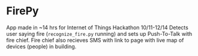 FirePy
======

App made in ~14 hrs for Internet of Things Hackathon 10/11-12/14
Detects user saying fire (`recognize_fire.py` running) and sets up Push-To-Talk with fire chief.
Fire chief also recieves SMS with link to page with live map of devices (people) in building.
